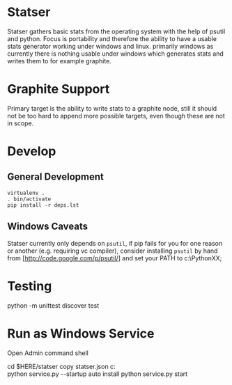 # Statser
Statser gathers basic stats from the operating system with the help of psutil
and python.
Focus is portability and therefore the ability to have a usable stats generator
working under windows and linux. primarily windows as currently there is
nothing usable under windows which generates stats and writes them to for
example graphite.

# Graphite Support
Primary target is the ability to write stats to a graphite node, still it
should not be too hard to append more possible targets, even though these are
not in scope.

# Develop
## General Development
    virtualenv .
    . bin/activate
    pip install -r deps.lst

## Windows Caveats
Statser currently only depends on `psutil`, if pip fails for you for one reason or another (e.g. requiring vc compiler),
consider installing `psutil` by hand from [http://code.google.com/p/psutil/] and set your PATH to c:\\PythonXX\;

# Testing
  python -m unittest discover test

# Run as Windows Service
Open Admin command shell

  cd $HERE/statser
  copy statser.json c:\
  python service.py --startup auto install
  python service.py start
